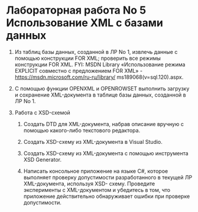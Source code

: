 # Лабораторная работа No 5 Использование XML с базами данных

1) Из таблиц базы данных, созданной в ЛР No 1, извлечь данные с помощью конструкции FOR XML; проверить все режимы конструкции FOR XML. FYI: MSDN Library «Использование режима EXPLICIT совместно с предложением FOR XML» - https://msdn.microsoft.com/ru-ru/library/ ms189068(v=sql.120).aspx.

2) С помощью функции OPENXML и OPENROWSET выполнить загрузку и сохранение XML-документа в таблице базы данных, созданной в ЛР No 1.

3) Работа с XSD-схемой

    1) Создать DTD для XML-документа, набрав описание вручную с помощью какого-либо текстового редактора.
    
    2) Создать XSD-схему из XML-документа в Visual Studio.

    3) Создать XSD-схему из XML-документа с помощью инструмента XSD Generator.

    4) Написать консольное приложение на языке C#, которое выполняет проверку допустимости разработанного в текущей ЛР XML-документа, используя XSD- схему. Проведите эксперименты с XML-документом и убедитесь в том, что приложение действительно обнаруживает ошибки при проверке допустимости.

